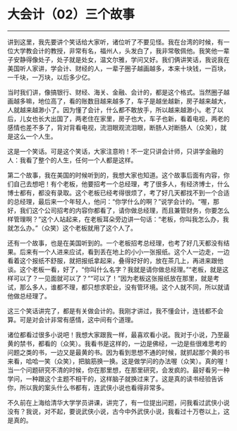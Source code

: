 # 大会计（02）三个故事

------

讲到这里，我先要讲个笑话给大家听，诸位听了不要见怪。我在台湾的时候，有一位大学教会计的教授，非常有名，福州人，头发白了，我非常敬佩他。我笑他一辈子安静得像处子，处子就是处女，温文尔雅，学问又好。我们俩讲笑话，我说我在美国听人家讲，学会计、财经的人，一辈子圈子越画越多，本来十块钱，一百块，一千块，一万块，以后多少亿。

当时我们讲，像搞银行、财经、海关、金融、会计的，都是这个格式。当然圈子越画越多嘛，地位高了，看的账数目越来越多了，车子是越坐越新，房子越来越大，人就越来越渺小了。因为懂了会计，什么都不敢放手，所以越来越渺小。老了以后，儿女也长大出国了，两老住在家里，房子也大，车子也新，看着电视，两老的感情也差不多了，背对背看电视，流泪眼观流泪眼，断肠人对断肠人（众笑），就是这么一个人生。

这是一个笑话。可是这个笑话，大家注意哟！不一定只讲会计师，只讲学金融的人：我看了整个的人生，任何一个人都是这样。

第二个故事，我在美国的时候听到的，我想大家也知道。这个故事后面有内容，你们自己去想吧！有个老板，他要招考一个总经理，考了很多人，有经济博士，什么博士都有，都没有录取。这个老板已经考得很烦了，考了好几天都找不到一个合适的总经理，最后来一个年轻人，他问：“你学什么的啊？”说学会计的。“喔，那好，我们这个公司招考的内容你都看了，请你做总经理，而且兼管财务，你要怎么样管理啊？”这个人站起来，在老板耳朵旁边讲一句话：“老板，你叫我怎么办，我就怎么办。”（众笑）这个老板就用了这个人了。

还有一个故事，也是在美国听到的。一个老板招考总经理，也考了好几天都没有结果。后来有一个人进来应试，看到丢在地上的小小一张报纸。这个人一边走，一边看着这个报纸不舒服，就把报纸拿起来，叠得好好的，放在茶几上，再进来跟他谈。这个老板一看，好了，“你叫什么名字？我就是请你做总经理。”“老板，就是这样可以了？一见面就可以了？”“可以了！”因为老板这张报纸放在那里，就是考试，那么多人，谁都不理，都只想求职业，没有管环境。这个人就不同，所以就请他做总经理了。

这三个笑话讲完了，都是有关做会计的。我刚才讲过，我不懂会计，连钱都不会算。可是对会计非常有感情，这中间有个道理。

诸位都看过很多小说吧！我想大家跟我一样，最喜欢看小说。我对于小说，乃至最黄的禁书，都看的（众笑）。我看书是这样的，一边是佛经，一边是些很难思考的问题之类的书，一边又是最黄的书。因为看到思想不通的时候，就抓起那个黄的书来看，哈哈一笑（众笑），把脑筋换一换。这是做学问的办法喔（众笑）。真的喔！当一个问题研究不清的时候，你在那里想，在那里研究，会发疯的。最好看另一种学问，一种跟这个主题不相干的，这样脑子就换过来了。这是真的读书经验告诉你，所以我的案头什么书都有，连武侠小说也看得非常多。

不久前在上海给清华大学学员讲课，讲完了，有一位提出问题，问我看过武侠小说没有？我说，对不起，要说武侠小说，古今中外武侠小说，我看过十万卷以上，这是真的。

